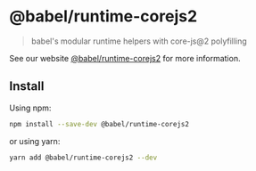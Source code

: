 # @babel/runtime-corejs2

> babel's modular runtime helpers with core-js@2 polyfilling

See our website [@babel/runtime-corejs2](https://babeljs.io/docs/en/babel-runtime-corejs2) for more information.

## Install

Using npm:

```sh
npm install --save-dev @babel/runtime-corejs2
```

or using yarn:

```sh
yarn add @babel/runtime-corejs2 --dev
```
